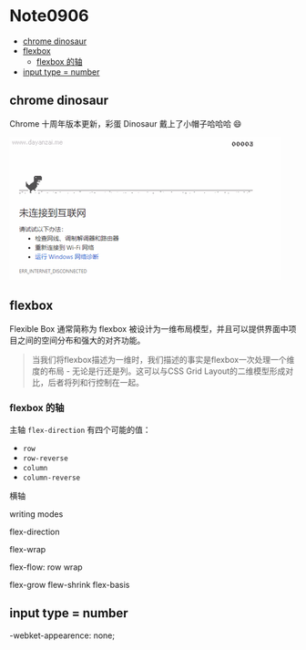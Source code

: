 # Note0906




<!-- MarkdownTOC -->

- [chrome dinosaur](#chrome-dinosaur)
- [flexbox](#flexbox)
    - [flexbox 的轴](#flexbox-的轴)
- [input type = number](#input-type--number)

<!-- /MarkdownTOC -->



## chrome dinosaur

Chrome 十周年版本更新，彩蛋 Dinosaur 戴上了小帽子哈哈哈 :smile:

[![chrome_dinosaur_10th](./image/chrome_dinosaur_10th.gif)](https://www.google.com/)



## flexbox

Flexible Box 通常简称为 flexbox 被设计为一维布局模型，并且可以提供界面中项目之间的空间分布和强大的对齐功能。

>当我们将flexbox描述为一维时，我们描述的事实是flexbox一次处理一个维度的布局 - 无论是行还是列。这可以与CSS Grid Layout的二维模型形成对比，后者将列和行控制在一起。

### flexbox 的轴

主轴 `flex-direction` 有四个可能的值：

- `row`
- `row-reverse`
- `column`
- `column-reverse`


横轴 


writing modes


flex-direction

flex-wrap


flex-flow: row wrap


flex-grow
flew-shrink
flex-basis












## input type = number

-webket-appearence: none;
